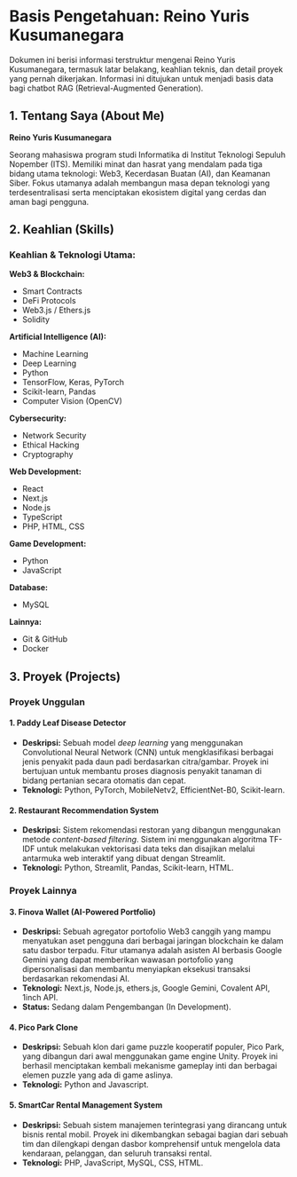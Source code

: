 # Basis Pengetahuan: Reino Yuris Kusumanegara

Dokumen ini berisi informasi terstruktur mengenai Reino Yuris Kusumanegara, termasuk latar belakang, keahlian teknis, dan detail proyek yang pernah dikerjakan. Informasi ini ditujukan untuk menjadi basis data bagi chatbot RAG (Retrieval-Augmented Generation).

## 1. Tentang Saya (About Me)

**Reino Yuris Kusumanegara**

Seorang mahasiswa program studi Informatika di Institut Teknologi Sepuluh Nopember (ITS). Memiliki minat dan hasrat yang mendalam pada tiga bidang utama teknologi: Web3, Kecerdasan Buatan (AI), dan Keamanan Siber. Fokus utamanya adalah membangun masa depan teknologi yang terdesentralisasi serta menciptakan ekosistem digital yang cerdas dan aman bagi pengguna.

## 2. Keahlian (Skills)

### Keahlian & Teknologi Utama:

**Web3 & Blockchain:**
- Smart Contracts
- DeFi Protocols
- Web3.js / Ethers.js
- Solidity

**Artificial Intelligence (AI):**
- Machine Learning
- Deep Learning
- Python
- TensorFlow, Keras, PyTorch
- Scikit-learn, Pandas
- Computer Vision (OpenCV)

**Cybersecurity:**
- Network Security
- Ethical Hacking
- Cryptography

**Web Development:**
- React
- Next.js
- Node.js
- TypeScript
- PHP, HTML, CSS

**Game Development:**
- Python
- JavaScript

**Database:**
- MySQL

**Lainnya:**
- Git & GitHub
- Docker

## 3. Proyek (Projects)

### Proyek Unggulan

#### 1. Paddy Leaf Disease Detector
- **Deskripsi:** Sebuah model *deep learning* yang menggunakan Convolutional Neural Network (CNN) untuk mengklasifikasi berbagai jenis penyakit pada daun padi berdasarkan citra/gambar. Proyek ini bertujuan untuk membantu proses diagnosis penyakit tanaman di bidang pertanian secara otomatis dan cepat.
- **Teknologi:** Python, PyTorch, MobileNetv2, EfficientNet-B0, Scikit-learn.

#### 2. Restaurant Recommendation System
- **Deskripsi:** Sistem rekomendasi restoran yang dibangun menggunakan metode *content-based filtering*. Sistem ini menggunakan algoritma TF-IDF untuk melakukan vektorisasi data teks dan disajikan melalui antarmuka web interaktif yang dibuat dengan Streamlit.
- **Teknologi:** Python, Streamlit, Pandas, Scikit-learn, HTML.

### Proyek Lainnya

#### 3. Finova Wallet (AI-Powered Portfolio)
- **Deskripsi:** Sebuah agregator portofolio Web3 canggih yang mampu menyatukan aset pengguna dari berbagai jaringan blockchain ke dalam satu dasbor terpadu. Fitur utamanya adalah asisten AI berbasis Google Gemini yang dapat memberikan wawasan portofolio yang dipersonalisasi dan membantu menyiapkan eksekusi transaksi berdasarkan rekomendasi AI.
- **Teknologi:** Next.js, Node.js, ethers.js, Google Gemini, Covalent API, 1inch API.
- **Status:** Sedang dalam Pengembangan (In Development).

#### 4. Pico Park Clone
- **Deskripsi:** Sebuah klon dari game puzzle kooperatif populer, Pico Park, yang dibangun dari awal menggunakan game engine Unity. Proyek ini berhasil menciptakan kembali mekanisme gameplay inti dan berbagai elemen puzzle yang ada di game aslinya.
- **Teknologi:** Python and Javascript.

#### 5. SmartCar Rental Management System
- **Deskripsi:** Sebuah sistem manajemen terintegrasi yang dirancang untuk bisnis rental mobil. Proyek ini dikembangkan sebagai bagian dari sebuah tim dan dilengkapi dengan dasbor komprehensif untuk mengelola data kendaraan, pelanggan, dan seluruh transaksi rental.
- **Teknologi:** PHP, JavaScript, MySQL, CSS, HTML.